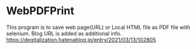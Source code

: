 # WebPDFPrint
This program is to save web page(URL) or Local HTML file as PDF file with selenium. 
Blog URL is added as additional info. 
https://degitalization.hatenablog.jp/entry/2021/03/13/102805
